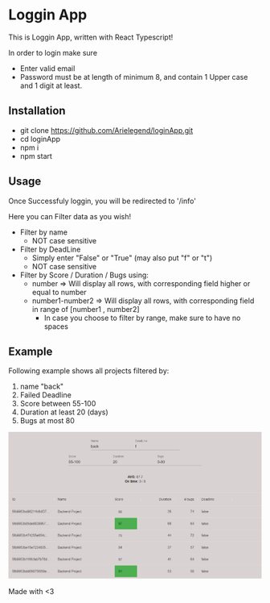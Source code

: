 # Loggin App

This is Loggin App, written with React Typescript!

In order to login make sure

- Enter valid email
- Password must be at length of minimum 8, and contain 1 Upper case and 1 digit at least.

## Installation

- git clone https://github.com/Arielegend/loginApp.git
- cd loginApp
- npm i
- npm start

## Usage

Once Successfuly loggin, you will be redirected to '/info'

Here you can Filter data as you wish!

- Filter by name
  - NOT case sensitive
- Filter by DeadLine
  - Simply enter "False" or "True" (may also put "f" or "t")
  - NOT case sensitive
- Filter by Score / Duration / Bugs using:
  - number => Will display all rows, with corresponding field higher or equal to number
  - number1-number2 => Will display all rows, with corresponding field in range of [number1 , number2]
    - In case you choose to filter by range, make sure to have no spaces

## Example

Following example shows all projects filtered by:

1. name "back"
2. Failed Deadline
3. Score between 55-100
4. Duration at least 20 (days)
5. Bugs at most 80

![alt text](pics/example.png)

Made with <3
